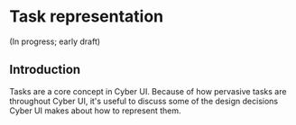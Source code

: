 # Task representation

(In progress; early draft)

## Introduction

Tasks are a core concept in Cyber UI. Because of how pervasive tasks are throughout Cyber UI, it's useful to discuss some of the design decisions Cyber UI makes about how to represent them.
